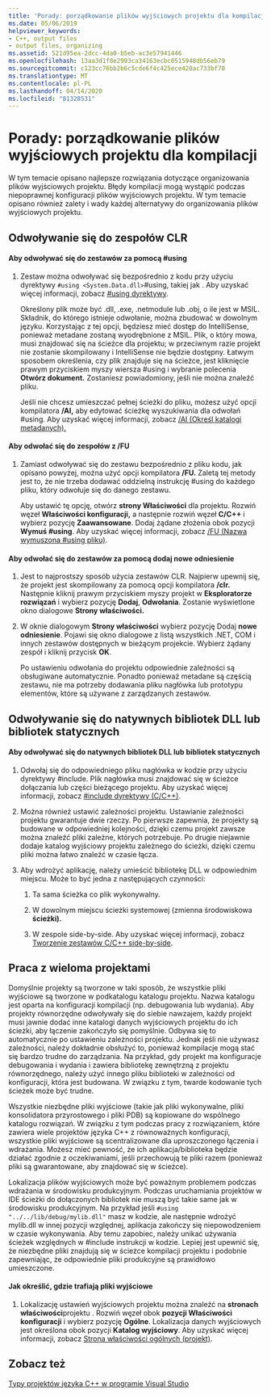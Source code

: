 ```yaml
---
title: 'Porady: porządkowanie plików wyjściowych projektu dla kompilacji'
ms.date: 05/06/2019
helpviewer_keywords:
- C++, output files
- output files, organizing
ms.assetid: 521d95ea-2dcc-4da0-b5eb-ac3e57941446
ms.openlocfilehash: 13aa3d1f8e2993ca34163ecbc0515948db56eb79
ms.sourcegitcommit: c123cc76bb2b6c5cde6f4c425ece420ac733bf70
ms.translationtype: MT
ms.contentlocale: pl-PL
ms.lasthandoff: 04/14/2020
ms.locfileid: "81328531"
---
```

# <a name="how-to-organize-project-output-files-for-builds"></a>Porady: porządkowanie plików wyjściowych projektu dla kompilacji

W tym temacie opisano najlepsze rozwiązania dotyczące organizowania plików wyjściowych projektu. Błędy kompilacji mogą wystąpić podczas niepoprawnej konfiguracji plików wyjściowych projektu. W tym temacie opisano również zalety i wady każdej alternatywy do organizowania plików wyjściowych projektu.

## <a name="referencing-clr-assemblies"></a>Odwoływanie się do zespołów CLR

#### <a name="to-reference-assemblies-with-using"></a>Aby odwoływać się do zestawów za pomocą #using

1. Zestaw można odwoływać się bezpośrednio z kodu przy użyciu dyrektywy `#using <System.Data.dll>`#using, takiej jak . Aby uzyskać więcej informacji, zobacz [#using dyrektywy](../preprocessor/hash-using-directive-cpp.md).

   Określony plik może być .dll, .exe, .netmodule lub .obj, o ile jest w MSIL. Składnik, do którego istnieje odwołanie, można zbudować w dowolnym języku. Korzystając z tej opcji, będziesz mieć dostęp do IntelliSense, ponieważ metadane zostaną wyodrębnione z MSIL. Plik, o który mowa, musi znajdować się na ścieżce dla projektu; w przeciwnym razie projekt nie zostanie skompilowany i IntelliSense nie będzie dostępny. Łatwym sposobem określenia, czy plik znajduje się na ścieżce, jest kliknięcie prawym przyciskiem myszy wiersza #using i wybranie polecenia **Otwórz dokument.** Zostaniesz powiadomiony, jeśli nie można znaleźć pliku.

   Jeśli nie chcesz umieszczać pełnej ścieżki do pliku, możesz użyć opcji kompilatora **/AI,** aby edytować ścieżkę wyszukiwania dla odwołań #using. Aby uzyskać więcej informacji, zobacz [/AI (Określ katalogi metadanych).](reference/ai-specify-metadata-directories.md)

#### <a name="to-reference-assemblies-with-fu"></a>Aby odwołać się do zespołów z /FU

1. Zamiast odwoływać się do zestawu bezpośrednio z pliku kodu, jak opisano powyżej, można użyć opcji kompilatora **/FU.** Zaletą tej metody jest to, że nie trzeba dodawać oddzielną instrukcję #using do każdego pliku, który odwołuje się do danego zestawu.

   Aby ustawić tę opcję, otwórz **strony Właściwości** dla projektu. Rozwiń węzeł **Właściwości konfiguracji,** a następnie rozwiń węzeł **C/C++** i wybierz pozycję **Zaawansowane**. Dodaj żądane złożenia obok pozycji **Wymuś #using**. Aby uzyskać więcej informacji, zobacz [/FU (Nazwa wymuszona #using pliku)](reference/fu-name-forced-hash-using-file.md).

#### <a name="to-reference-assemblies-with-add-new-reference"></a>Aby odwołać się do zestawów za pomocą dodaj nowe odniesienie

1. Jest to najprostszy sposób użycia zestawów CLR. Najpierw upewnij się, że projekt jest skompilowany za pomocą opcji kompilatora **/clr.** Następnie kliknij prawym przyciskiem myszy projekt w **Eksploratorze rozwiązań** i wybierz pozycję **Dodaj**, **Odwołania**. Zostanie wyświetlone okno dialogowe **Strony właściwości.**

1. W oknie dialogowym **Strony właściwości** wybierz pozycję Dodaj **nowe odniesienie**. Pojawi się okno dialogowe z listą wszystkich .NET, COM i innych zestawów dostępnych w bieżącym projekcie. Wybierz żądany zespół i kliknij przycisk **OK**.

   Po ustawieniu odwołania do projektu odpowiednie zależności są obsługiwane automatycznie. Ponadto ponieważ metadane są częścią zestawu, nie ma potrzeby dodawania pliku nagłówka lub prototypu elementów, które są używane z zarządzanych zestawów.

## <a name="referencing-native-dlls-or-static-libraries"></a>Odwoływanie się do natywnych bibliotek DLL lub bibliotek statycznych

#### <a name="to-reference-native-dlls-or-static-libraries"></a>Aby odwoływać się do natywnych bibliotek DLL lub bibliotek statycznych

1. Odwołaj się do odpowiedniego pliku nagłówka w kodzie przy użyciu dyrektywy #include. Plik nagłówka musi znajdować się w ścieżce dołączania lub części bieżącego projektu. Aby uzyskać więcej informacji, zobacz [#include dyrektywy (C/C++)](../preprocessor/hash-include-directive-c-cpp.md).

1. Można również ustawić zależności projektu. Ustawianie zależności projektu gwarantuje dwie rzeczy. Po pierwsze zapewnia, że projekty są budowane w odpowiedniej kolejności, dzięki czemu projekt zawsze można znaleźć pliki zależne, których potrzebuje. Po drugie niejawnie dodaje katalog wyjściowy projektu zależnego do ścieżki, dzięki czemu pliki można łatwo znaleźć w czasie łącza.

1. Aby wdrożyć aplikację, należy umieścić bibliotekę DLL w odpowiednim miejscu. Może to być jedna z następujących czynności:

   1. Ta sama ścieżka co plik wykonywalny.

   1. W dowolnym miejscu ścieżki systemowej (zmienna środowiskowa **ścieżki).**

   1. W zespole side-by-side. Aby uzyskać więcej informacji, zobacz [Tworzenie zestawów C/C++ side-by-side](building-c-cpp-side-by-side-assemblies.md).

## <a name="working-with-multiple-projects"></a>Praca z wieloma projektami

Domyślnie projekty są tworzone w taki sposób, że wszystkie pliki wyjściowe są tworzone w podkatalogu katalogu projektu. Nazwa katalogu jest oparta na konfiguracji kompilacji (np. debugowania lub wydania). Aby projekty równorzędne odwoływały się do siebie nawzajem, każdy projekt musi jawnie dodać inne katalogi danych wyjściowych projektu do ich ścieżki, aby łączenie zakończyło się pomyślnie. Odbywa się to automatycznie po ustawieniu zależności projektu. Jednak jeśli nie używasz zależności, należy dokładnie obsłużyć to, ponieważ kompilacje mogą stać się bardzo trudne do zarządzania. Na przykład, gdy projekt ma konfiguracje debugowania i wydania i zawiera bibliotekę zewnętrzną z projektu równorzędnego, należy użyć innego pliku biblioteki w zależności od konfiguracji, która jest budowana. W związku z tym, twarde kodowanie tych ścieżek może być trudne.

Wszystkie niezbędne pliki wyjściowe (takie jak pliki wykonywalne, pliki konsolidatora przyrostowego i pliki PDB) są kopiowane do wspólnego katalogu rozwiązań. W związku z tym podczas pracy z rozwiązaniem, które zawiera wiele projektów języka C++ z równoważnych konfiguracji, wszystkie pliki wyjściowe są scentralizowane dla uproszczonego łączenia i wdrażania. Możesz mieć pewność, że ich aplikacja/biblioteka będzie działać zgodnie z oczekiwaniami, jeśli przechowują te pliki razem (ponieważ pliki są gwarantowane, aby znajdować się w ścieżce).

Lokalizacja plików wyjściowych może być poważnym problemem podczas wdrażania w środowisku produkcyjnym. Podczas uruchamiania projektów w IDE ścieżki do dołączonych bibliotek nie muszą być takie same jak w środowisku produkcyjnym. Na przykład jeśli `#using "../../lib/debug/mylib.dll"` masz w kodzie, ale następnie wdrożyć mylib.dll w innej pozycji względnej, aplikacja zakończy się niepowodzeniem w czasie wykonywania. Aby temu zapobiec, należy unikać używania ścieżek względnych w #include instrukcji w kodzie. Lepiej jest upewnić się, że niezbędne pliki znajdują się w ścieżce kompilacji projektu i podobnie zapewniając, że odpowiednie pliki produkcyjne są prawidłowo umieszczone.

#### <a name="how-to-specify-where-output-files-go"></a>Jak określić, gdzie trafiają pliki wyjściowe

1. Lokalizację ustawień wyjściowych projektu można znaleźć na **stronach właściwości**projektu . Rozwiń węzeł obok **pozycji Właściwości konfiguracji** i wybierz pozycję **Ogólne**. Lokalizacja danych wyjściowych jest określona obok pozycji **Katalog wyjściowy**. Aby uzyskać więcej informacji, zobacz [Strona właściwości ogólnych (projekt)](reference/general-property-page-project.md).

## <a name="see-also"></a>Zobacz też

[Typy projektów języka C++ w programie Visual Studio](reference/visual-cpp-project-types.md)
